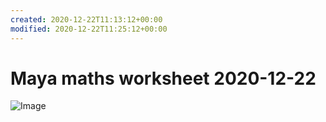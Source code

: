 ```yaml
---
created: 2020-12-22T11:13:12+00:00
modified: 2020-12-22T11:25:12+00:00
---
```


# Maya maths worksheet 2020-12-22

![Image](82ae2b43-d540-4fc2-9b14-e2edd69475673486552164420995323.jpg)